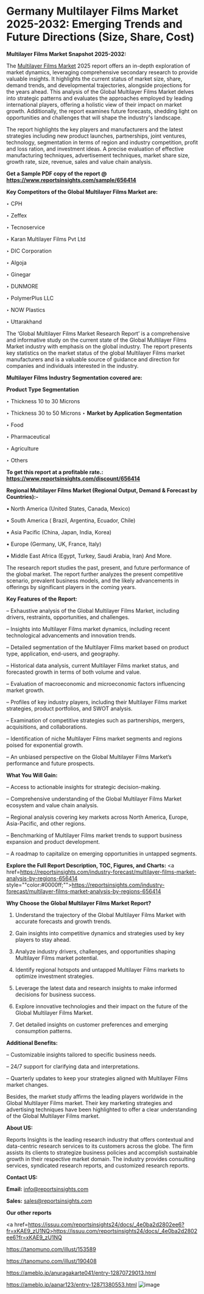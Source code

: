 # Germany Multilayer Films Market 2025-2032: Emerging Trends and Future Directions (Size, Share, Cost)

<strong>Multilayer Films Market Snapshot 2025-2032:</strong>

The <a href=https://www.reportsinsights.com/sample/656414>Multilayer Films Market</a> 2025 report offers an in-depth exploration of market dynamics, leveraging comprehensive secondary research to provide valuable insights. It highlights the current status of market size, share, demand trends, and developmental trajectories, alongside projections for the years ahead. This analysis of the Global Multilayer Films Market delves into strategic patterns and evaluates the approaches employed by leading international players, offering a holistic view of their impact on market growth. Additionally, the report examines future forecasts, shedding light on opportunities and challenges that will shape the industry's landscape.

The report highlights the key players and manufacturers and the latest strategies including new product launches, partnerships, joint ventures, technology, segmentation in terms of region and industry competition, profit and loss ration, and investment ideas. A precise evaluation of effective manufacturing techniques, advertisement techniques, market share size, growth rate, size, revenue, sales and value chain analysis.

<strong>Get a Sample PDF copy of the report @ <a href=https://www.reportsinsights.com/sample/656414 style=color:#0000ff;>https://www.reportsinsights.com/sample/656414</a></strong>

<strong>Key Competitors of the Global Multilayer Films Market are:</strong>

‣ CPH

‣ Zeffex

‣ Tecnoservice

‣ Karan Multilayer Films Pvt Ltd

‣ DIC Corporation

‣ Algoja

‣ Ginegar

‣ DUNMORE

‣ PolymerPlus LLC

‣ NOW Plastics

‣ Uttarakhand

The ‘Global Multilayer Films Market Research Report’ is a comprehensive and informative study on the current state of the Global Multilayer Films Market industry with emphasis on the global industry. The report presents key statistics on the market status of the global Multilayer Films market manufacturers and is a valuable source of guidance and direction for companies and individuals interested in the industry.

<strong>Multilayer Films Industry Segmentation covered are:</strong>

<strong>Product Type Segmentation</strong>

‣ Thickness 10 to 30 Microns

‣ Thickness 30 to 50 Microns
‣ 
<strong>Market by Application Segmentation</strong>

‣ Food

‣ Pharmaceutical

‣ Agriculture

‣ Others

<strong>To get this report at a profitable rate.: <a href=https://www.reportsinsights.com/discount/656414 style=color:#0000ff;>https://www.reportsinsights.com/discount/656414</a></strong>

<strong>Regional Multilayer Films Market (Regional Output, Demand &amp; Forecast by Countries):-</strong>

• North America (United States, Canada, Mexico)

• South America ( Brazil, Argentina, Ecuador, Chile)

• Asia Pacific (China, Japan, India, Korea)

• Europe (Germany, UK, France, Italy)

• Middle East Africa (Egypt, Turkey, Saudi Arabia, Iran) And More.

The research report studies the past, present, and future performance of the global market. The report further analyzes the present competitive scenario, prevalent business models, and the likely advancements in offerings by significant players in the coming years.

<strong>Key Features of the Report:</strong>

– Exhaustive analysis of the Global Multilayer Films Market, including drivers, restraints, opportunities, and challenges.

– Insights into Multilayer Films market dynamics, including recent technological advancements and innovation trends.

– Detailed segmentation of the Multilayer Films market based on product type, application, end-users, and geography.

– Historical data analysis, current Multilayer Films market status, and forecasted growth in terms of both volume and value.

– Evaluation of macroeconomic and microeconomic factors influencing market growth.

– Profiles of key industry players, including their Multilayer Films market strategies, product portfolios, and SWOT analysis.

– Examination of competitive strategies such as partnerships, mergers, acquisitions, and collaborations.

– Identification of niche Multilayer Films market segments and regions poised for exponential growth.

– An unbiased perspective on the Global Multilayer Films Market’s performance and future prospects.

<strong>What You Will Gain:</strong>

– Access to actionable insights for strategic decision-making.

– Comprehensive understanding of the Global Multilayer Films Market ecosystem and value chain analysis.

– Regional analysis covering key markets across North America, Europe, Asia-Pacific, and other regions.

– Benchmarking of Multilayer Films market trends to support business expansion and product development.

– A roadmap to capitalize on emerging opportunities in untapped segments.

<strong>Explore the Full Report Description, TOC, Figures, and Charts:</strong>
<a href=https://reportsinsights.com/industry-forecast/multilayer-films-market-analysis-by-regions-656414 style=""color:#0000ff;"">https://reportsinsights.com/industry-forecast/multilayer-films-market-analysis-by-regions-656414</a>

<strong>Why Choose the Global Multilayer Films Market Report?</strong>

1. Understand the trajectory of the Global Multilayer Films Market with accurate forecasts and growth trends.

2. Gain insights into competitive dynamics and strategies used by key players to stay ahead.

3. Analyze industry drivers, challenges, and opportunities shaping Multilayer Films market potential.

4. Identify regional hotspots and untapped Multilayer Films markets to optimize investment strategies.

5. Leverage the latest data and research insights to make informed decisions for business success.

6. Explore innovative technologies and their impact on the future of the Global Multilayer Films Market.

7. Get detailed insights on customer preferences and emerging consumption patterns.

<strong>Additional Benefits:</strong>

– Customizable insights tailored to specific business needs.

– 24/7 support for clarifying data and interpretations.

– Quarterly updates to keep your strategies aligned with Multilayer Films market changes.

Besides, the market study affirms the leading players worldwide in the Global Multilayer Films market. Their key marketing strategies and advertising techniques have been highlighted to offer a clear understanding of the Global Multilayer Films market.

<strong><strong>About US</strong>:</strong>

Reports Insights is the leading research industry that offers contextual and data-centric research services to its customers across the globe. The firm assists its clients to strategize business policies and accomplish sustainable growth in their respective market domain. The industry provides consulting services, syndicated research reports, and customized research reports.

<strong>Contact US:</strong>

<p class=><b>Email:</b> <a href=mailto:info@reportsinsights.com>info@reportsinsights.com</a></p>
<p class=><b>Sales:</b> <a href=mailto:sales@reportsinsights.com>sales@reportsinsights.com</a></p>

<strong>Our other reports</strong>

<a href=https://issuu.com/reportsinsights24/docs/_4e0ba2d2802ee6?fr=xKAE9_zU1NQ>https://issuu.com/reportsinsights24/docs/_4e0ba2d2802ee6?fr=xKAE9_zU1NQ</a>

<a href=https://tanomuno.com/illust/153589>https://tanomuno.com/illust/153589</a>

<a href=https://tanomuno.com/illust/190408>https://tanomuno.com/illust/190408</a>

<a href=https://ameblo.jp/anuragakarte041/entry-12870729013.html>https://ameblo.jp/anuragakarte041/entry-12870729013.html</a>

<a href=https://ameblo.jp/aanar123/entry-12871380553.html>https://ameblo.jp/aanar123/entry-12871380553.html</a>
![image](https://github.com/user-attachments/assets/803630b4-424d-4af8-b6cb-d92552378beb)

